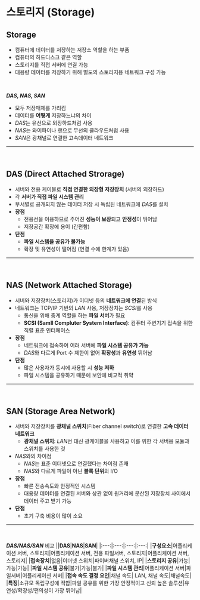 # 스토리지 (Storage)

## **Storage**
- 컴퓨터에 데이터를 저장하는 저장소 역할을 하는 부품
- 컴퓨터의 하드디스크 같은 역할
- 스토리지를 직접 서버에 연결 가능
- 대용량 데이터를 저장하기 위해 별도의 스토리지용 네트워크 구성 가능

<br>

***DAS, NAS, SAN***
- 모두 저장매체를 가리킴
- 데이터를 **어떻게** 저장하느냐의 차이
- *DAS*는 유선으로 외장하드처럼 사용
- *NAS*는 와이파이나 랜으로 무선의 클라우드처럼 사용
- *SAN*은 광채널로 연결한 고속데이터 네트워크
---
<br>

## **DAS (Direct Attached Strorage)**
- 서버와 전용 케이블로 **직접 연결한 외장형 저장장치** (서버의 외장하드)
- 각 **서버가 직접 파일 시스템 관리**
- 부서별로 공개되지 않는 데이터 저장 시 독립된 네트워크에 *DAS*를 설치
- **장점**
  - 전용선을 이용하므로 주어진 **성능이 보장**되고 **안정성**이 뛰어남
  - 저장공간 확장에 용이 (간편함)
- **단점**
  - **파일 시스템을 공유가 불가능**
  - 확장 및 유연성이 떨어짐 (연결 수에 한계가 있음)

---
<br>

## **NAS (Network Attached Storage)**
- 서버와 저장장치(스토리지)가 이더넷 등의 **네트워크에 연결**된 방식
- 네트워크는 TCP/IP 기반의 *LAN* 사용, 저장장치는 *SCSI*를 사용
  - 통신을 위해 중계 역할을 하는 **파일 서버**가 필요
  - **SCSI (Samll Compluter System Interface)**: 컴퓨터 주변기기 접속을 위한 직렬 표준 인터페이스
- **장점**
  - 네트워크에 접속하여 여러 서버에 **파일 시스템 공유가 가능**
  - *DAS*와 다르게 Port 수 제한이 없어 **확장성**과 **유연성** 뛰어남
- **단점**
  - 많은 사용자가 동시에 사용할 시 **성능 저하**
  - 파일 시스템을 공유하기 때문에 보안에 비교적 취약
---
<br>

## **SAN (Storage Area Network)**
- 서버와 저장장치를 **광채널 스위치**(Fiber channel switch)로 연결한 **고속 데이터 네트워크**
  - **광채널 스위치**: *LAN*선 대신 광케이블을 사용하고 이를 위한 각 서버용 모듈과 스위치를 사용한 것
- *NAS*와의 차이점
  - *NAS*는 표준 이더넷으로 연결했다는 차이점 존재
  - *NAS*와 다르게 파일이 아닌 **블록 단위**의 I/O
- **장점**
  - 빠른 전송속도와 안정적인 시스템
  - 대용량 데이터를 연결된 서버와 상관 없이 원거리에 분산된 저장장치 사이에서 데이터 주고 받기 가능
- **단점**
  - 초기 구축 비용이 많이 소요

---
<br>

***DAS/NAS/SAN*** 비교
||**DAS**|**NAS**|**SAN**|
|:---:|:---:|:---:|:---:|
|**구성요소**|어플리케이션 서버, 스토리지|어플리케이션 서버, 전용 파일서버, 스토리지|어플리케이션 서버, 스토리지|
|**접속장치**|없음|이더넷 스위치|파이버채널 스위치, IP|
|**스토리지 공유**|가능|가능|가능|
|**파일 시스템 공유**|불가|가능|불가|
|**파일 시스템 관리**|어플리케이션 서버|파일서버|어플리케이션 서버|
|**접속 속도 결정 요인**|채널 속도| LAN, 채널 속도|채널속도|
|**특징**|소규모 독립구성에 적합|파일 공유를 위한 가장 안정적이고 신뢰 높은 솔루션|유연성/확장성/편의성이 가장 뛰어남|
